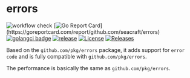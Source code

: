 # errors
![workflow check](https://github.com/seacraft/errors/actions/workflows/check.yml/badge.svg)
[![Go Report Card](https://goreportcard.com/badge/github.com/seacraft/errors?)](https://goreportcard.com/report/github.com/seacraft/errors)
[![golangci badge](https://github.com/golangci/golangci-web/blob/master/src/assets/images/badge_a_plus_flat.svg)](https://golangci.com/r/github.com/seacraft/errors)
[![release](https://img.shields.io/github/release-pre/seacraft/errors.svg)](https://github.com/seacraft/errors/releases)
[![License](https://img.shields.io/badge/License-Apache%202.0-blue.svg)](https://github.com/mum4k/termdash/blob/main/LICENSE)
[![Releases](https://img.shields.io/github/downloads/seacraft/errors/total.svg)](https://github.com/seacraft/errors/releases)

Based on the `github.com/pkg/errors` package, it adds support for `error code` and is fully compatible with `github.com/pkg/errors`.

The performance is basically the same as `github.com/pkg/errors`.